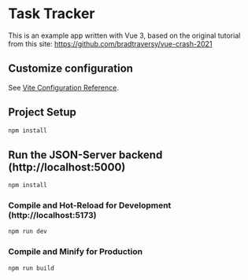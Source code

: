 # Task Tracker

This is an example app written with Vue 3, based on the original tutorial from this site: https://github.com/bradtraversy/vue-crash-2021

## Customize configuration

See [Vite Configuration Reference](https://vitejs.dev/config/).

## Project Setup

```sh
npm install
```

## Run the JSON-Server backend (http://localhost:5000)

```sh
npm install
```

### Compile and Hot-Reload for Development (http://localhost:5173)

```sh
npm run dev
```

### Compile and Minify for Production

```sh
npm run build
```
